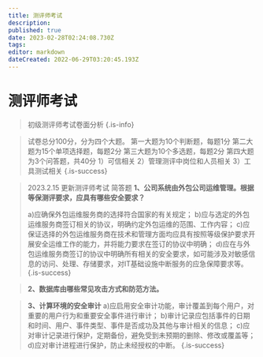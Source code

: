 ```yaml
---
title: 测评师考试
description: 
published: true
date: 2023-02-28T02:24:08.730Z
tags: 
editor: markdown
dateCreated: 2022-06-29T03:20:45.193Z
---
```


# 测评师考试
> 初级测评师考试卷面分析
{.is-info}

>  试卷总分100分，分为四个大题。
第一大题为10个判断题，每题1分
第二大题为15个单项选择题，每题2分
第三大题为10个多选题，每题2分
第四大题为3个问答题，共40分
1）可信相关
2）管理测评中岗位和人员相关
3）工具测试相关
{.is-success}



> 2023.2.15 更新测评师考试
> 简答题 
>**1、公司系统由外包公司运维管理。根据等保测评要求，应具有哪些安全要求？**
>
> a)应确保外包运维服务商的选择符合国家的有关规定；
> b)应与选定的外包运维服务商签订相关的协议，明确约定外包运维的范围、工作内容；
> c)应保证选择的外包运维服务商在技术和管理方面均应具有按照等级保护要求开展安全运维工作的能力，并将能力要求在签订的协议中明确；
>d)应在与外包运维服务商签订的协议中明确所有相关的安全要求，如可能涉及对敏感信息的访问、处理、存储要求，对IT基础设施中断服务的应急保障要求等。
{.is-success}



> **2、数据库由哪些常见攻击方式和防范方法。**
> 
> 
> 
>

> **3、计算环境的安全审计**
a)应启用安全审计功能，审计覆盖到每个用户，对重要的用户行为和重要安全事件进行审计；
b)审计记录应包括事件的日期和时间、用户、事件类型、事件是否成功及其他与审计相关的信息；
c)应对审计记录进行保护，定期备份，避免受到未预期的删除、修改或覆盖等；
d)应对审计进程进行保护，防止未经授权的中断。
{.is-success}
